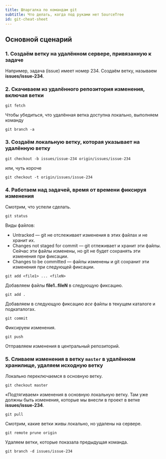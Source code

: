 ```yaml
---
title: Шпаргалка по командам git
subtitle: Что делать, когда под руками нет SourceTree
id: git-cheat-sheet
---
```


## Основной сценарий

### 1. Создаём ветку на удалённом сервере, привязанную к задаче

Например, задача (issue) имеет номер 234. Создаём ветку, называем **issues/issue-234**.

### 2. Скачиваем из удалённого репозитория изменения, включая ветки

```
git fetch
```

Чтобы убедиться, что удалённая ветка доступна локально, выполняем команду

```
git branch -a
```

### 3. Создаём локальную ветку, которая указывает на удалённую ветку

```
git checkout -b issues/issue-234 origin/issues/issue-234
```

или, чуть короче

```
git checkout -t origin/issues/issue-234
```

### 4. Работаем над задачей, время от времени фиксируя изменения

Смотрим, что успели сделать.

```
git status
```

Виды файлов:

* Untracked — git не отслеживает изменения в этих файлах и не хранит их.
* Changes not staged for commit — git отлеживает и хранит эти файлы. Сейчас эти файлы изменены,
  но git не будет сохранять эти изменения при фиксации.
* Changes to be committed — файлы изменены и git сохранит эти изменения при следующей фиксации.

```
git add <file1> ... <fileN>
```

Добавляем файлы **file1..fileN** в следующую фиксацию.

```
git add .
```

Добавляем в следующую фиксацию *все* файлы в текущем каталоге и подкаталогах.

```
git commit
```

Фиксируем изменения.

```
git push
```

Отправляем изменения в центральный репозиторий.

### 5. Сливаем изменения в ветку `master` в удалённом хранилище, удаляем исходную ветку

Локально переключаемся в основную ветку.

```
git checkout master
```

«Подтягиваем» изменения в основную локальную ветку. Там уже должны быть изменения, которые мы внесли в проект в ветке **issues/issue-234**.

```
git pull
```

Смотрим, какие ветки живы локально, но удалены на сервере.

```
git remote prune origin
```

Удаляем ветки, которые показала предыдущая команда.

```
git branch -d issues/issue-234
```

